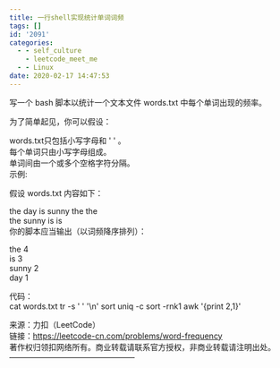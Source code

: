 ```yaml
---
title: 一行shell实现统计单词词频
tags: []
id: '2091'
categories:
  - - self_culture
    - leetcode_meet_me
  - - Linux
date: 2020-02-17 14:47:53
---
```


写一个 bash 脚本以统计一个文本文件 words.txt 中每个单词出现的频率。

为了简单起见，你可以假设：

words.txt只包括小写字母和 ' ' 。  
每个单词只由小写字母组成。  
单词间由一个或多个空格字符分隔。  
示例:

假设 words.txt 内容如下：

the day is sunny the the  
the sunny is is  
你的脚本应当输出（以词频降序排列）：

the 4  
is 3  
sunny 2  
day 1

代码：  
cat words.txt tr -s ' ' '\\n' sort uniq -c sort -rnk1 awk '{print $2,$1}'

来源：力扣（LeetCode）  
链接：https://leetcode-cn.com/problems/word-frequency  
著作权归领扣网络所有。商业转载请联系官方授权，非商业转载请注明出处。  
————————————————